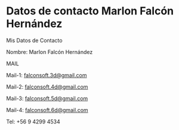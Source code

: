 # Datos de contacto Marlon Falcón Hernández
Mis Datos de Contacto 

Nombre: Marlon Falcón Hernández

MAIL

Mail-1: falconsoft.3d@gmail.com

Mail-2: falconsoft.4d@gmail.com

Mail-3: falconsoft.5d@gmail.com

Mail-4: falconsoft.6d@gmail.com

Tel: +56 9 4299 4534




